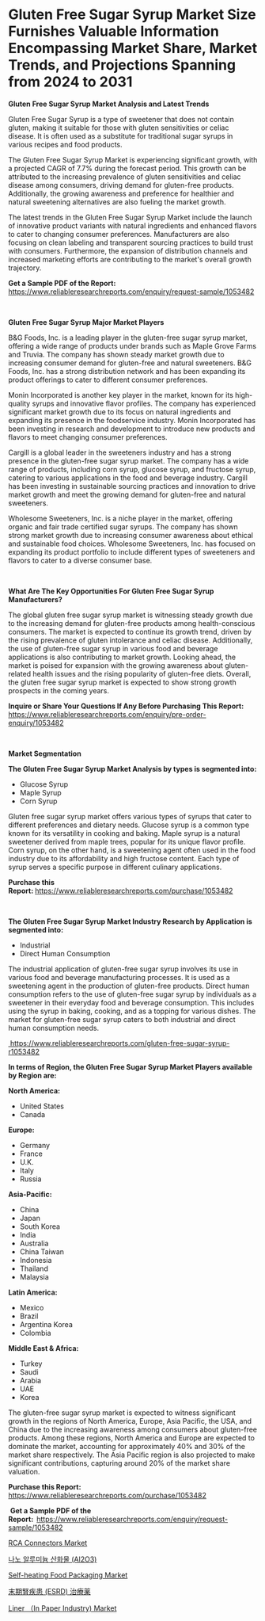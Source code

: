 <p><h1>Gluten Free Sugar Syrup Market Size Furnishes Valuable Information Encompassing Market Share, Market Trends, and Projections Spanning from 2024 to 2031</h1></p><p><strong>Gluten Free Sugar Syrup Market Analysis and Latest Trends</strong></p>
<p><p>Gluten Free Sugar Syrup is a type of sweetener that does not contain gluten, making it suitable for those with gluten sensitivities or celiac disease. It is often used as a substitute for traditional sugar syrups in various recipes and food products.</p><p>The Gluten Free Sugar Syrup Market is experiencing significant growth, with a projected CAGR of 7.7% during the forecast period. This growth can be attributed to the increasing prevalence of gluten sensitivities and celiac disease among consumers, driving demand for gluten-free products. Additionally, the growing awareness and preference for healthier and natural sweetening alternatives are also fueling the market growth.</p><p>The latest trends in the Gluten Free Sugar Syrup Market include the launch of innovative product variants with natural ingredients and enhanced flavors to cater to changing consumer preferences. Manufacturers are also focusing on clean labeling and transparent sourcing practices to build trust with consumers. Furthermore, the expansion of distribution channels and increased marketing efforts are contributing to the market's overall growth trajectory.</p></p>
<p><strong>Get a Sample PDF of the Report:&nbsp;</strong> <a href="https://www.reliableresearchreports.com/enquiry/request-sample/1053482">https://www.reliableresearchreports.com/enquiry/request-sample/1053482</a></p>
<p>&nbsp;</p>
<p><strong>Gluten Free Sugar Syrup Major Market Players</strong></p>
<p><p>B&G Foods, Inc. is a leading player in the gluten-free sugar syrup market, offering a wide range of products under brands such as Maple Grove Farms and Truvia. The company has shown steady market growth due to increasing consumer demand for gluten-free and natural sweeteners. B&G Foods, Inc. has a strong distribution network and has been expanding its product offerings to cater to different consumer preferences.</p><p>Monin Incorporated is another key player in the market, known for its high-quality syrups and innovative flavor profiles. The company has experienced significant market growth due to its focus on natural ingredients and expanding its presence in the foodservice industry. Monin Incorporated has been investing in research and development to introduce new products and flavors to meet changing consumer preferences.</p><p>Cargill is a global leader in the sweeteners industry and has a strong presence in the gluten-free sugar syrup market. The company has a wide range of products, including corn syrup, glucose syrup, and fructose syrup, catering to various applications in the food and beverage industry. Cargill has been investing in sustainable sourcing practices and innovation to drive market growth and meet the growing demand for gluten-free and natural sweeteners.</p><p>Wholesome Sweeteners, Inc. is a niche player in the market, offering organic and fair trade certified sugar syrups. The company has shown strong market growth due to increasing consumer awareness about ethical and sustainable food choices. Wholesome Sweeteners, Inc. has focused on expanding its product portfolio to include different types of sweeteners and flavors to cater to a diverse consumer base.</p></p>
<p>&nbsp;</p>
<p><strong>What Are The Key Opportunities For Gluten Free Sugar Syrup Manufacturers?</strong></p>
<p><p>The global gluten free sugar syrup market is witnessing steady growth due to the increasing demand for gluten-free products among health-conscious consumers. The market is expected to continue its growth trend, driven by the rising prevalence of gluten intolerance and celiac disease. Additionally, the use of gluten-free sugar syrup in various food and beverage applications is also contributing to market growth. Looking ahead, the market is poised for expansion with the growing awareness about gluten-related health issues and the rising popularity of gluten-free diets. Overall, the gluten free sugar syrup market is expected to show strong growth prospects in the coming years.</p></p>
<p><strong>Inquire or Share Your Questions If Any Before Purchasing This Report:</strong> <a href="https://www.reliableresearchreports.com/enquiry/pre-order-enquiry/1053482">https://www.reliableresearchreports.com/enquiry/pre-order-enquiry/1053482</a></p>
<p>&nbsp;</p>
<p><strong>Market Segmentation</strong></p>
<p><strong>The Gluten Free Sugar Syrup Market Analysis by types is segmented into:</strong></p>
<p><ul><li>Glucose Syrup</li><li>Maple Syrup</li><li>Corn Syrup</li></ul></p>
<p><p>Gluten free sugar syrup market offers various types of syrups that cater to different preferences and dietary needs. Glucose syrup is a common type known for its versatility in cooking and baking. Maple syrup is a natural sweetener derived from maple trees, popular for its unique flavor profile. Corn syrup, on the other hand, is a sweetening agent often used in the food industry due to its affordability and high fructose content. Each type of syrup serves a specific purpose in different culinary applications.</p></p>
<p><strong>Purchase this Report:&nbsp;</strong><a href="https://www.reliableresearchreports.com/purchase/1053482">https://www.reliableresearchreports.com/purchase/1053482</a></p>
<p>&nbsp;</p>
<p><strong>The Gluten Free Sugar Syrup Market Industry Research by Application is segmented into:</strong></p>
<p><ul><li>Industrial</li><li>Direct Human Consumption</li></ul></p>
<p><p>The industrial application of gluten-free sugar syrup involves its use in various food and beverage manufacturing processes. It is used as a sweetening agent in the production of gluten-free products. Direct human consumption refers to the use of gluten-free sugar syrup by individuals as a sweetener in their everyday food and beverage consumption. This includes using the syrup in baking, cooking, and as a topping for various dishes. The market for gluten-free sugar syrup caters to both industrial and direct human consumption needs.</p></p>
<p><a href="https://www.reliableresearchreports.com/gluten-free-sugar-syrup-r1053482">&nbsp;https://www.reliableresearchreports.com/gluten-free-sugar-syrup-r1053482</a></p>
<p><strong>In terms of Region, the Gluten Free Sugar Syrup Market Players available by Region are:</strong></p>
<p>
    <p> <strong> North America: </strong>
        <ul>
            <li>United States</li>
            <li>Canada</li>
        </ul>
        </p> 
    <p> <strong> Europe: </strong>
        <ul>
            <li>Germany</li>
            <li>France</li>
            <li>U.K.</li>
            <li>Italy</li>
            <li>Russia</li>
        </ul>
        </p> 
    <p> <strong> Asia-Pacific: </strong>
        <ul>
            <li>China</li>
            <li>Japan</li>
            <li>South Korea</li>
            <li>India</li>
            <li>Australia</li>
            <li>China Taiwan</li>
            <li>Indonesia</li>
            <li>Thailand</li>
            <li>Malaysia</li>
        </ul>
        </p> 
    <p> <strong> Latin America: </strong>
        <ul>
            <li>Mexico</li>
            <li>Brazil</li>
            <li>Argentina Korea</li>
            <li>Colombia</li>
        </ul>
        </p> 
    <p> <strong> Middle East & Africa: </strong>
        <ul>
            <li>Turkey</li>
            <li>Saudi</li>
            <li>Arabia</li>
            <li>UAE</li>
            <li>Korea</li>
        </ul>
    </p>
    </p>
<p><p>The gluten-free sugar syrup market is expected to witness significant growth in the regions of North America, Europe, Asia Pacific, the USA, and China due to the increasing awareness among consumers about gluten-free products. Among these regions, North America and Europe are expected to dominate the market, accounting for approximately 40% and 30% of the market share respectively. The Asia Pacific region is also projected to make significant contributions, capturing around 20% of the market share valuation.</p></p>
<p><strong>Purchase this Report: </strong><a href="https://www.reliableresearchreports.com/purchase/1053482">https://www.reliableresearchreports.com/purchase/1053482</a></p>
<p>&nbsp;<strong>Get a Sample PDF of the Report:&nbsp;&nbsp;</strong><a href="https://www.reliableresearchreports.com/enquiry/request-sample/1053482">https://www.reliableresearchreports.com/enquiry/request-sample/1053482</a></p>
<p><strong></strong></p>
<p><p><a href="https://issuu.com/reportprime-2/docs/rca-connectors-market-size-2030.pptx">RCA Connectors Market</a></p><p><a href="https://github.com/Gregost89076vddcv/Market-Research-Report-List-1/blob/main/220326184584.md">나노 알루미늄 산화물 (Al2O3)</a></p><p><a href="https://github.com/castoriffic/Market-Research-Report-List-4/blob/main/self-heating-food-packaging-market.md">Self-heating Food Packaging Market</a></p><p><a href="https://github.com/CarlieShields/Market-Research-Report-List-1/blob/main/754157691749.md">末期腎疾患 (ESRD) 治療薬</a></p><p><a href="https://github.com/sofayahoo2023/Market-Research-Report-List-4/blob/main/liner-in-paper-industry-market.md">Liner （In Paper Industry) Market</a></p></p>